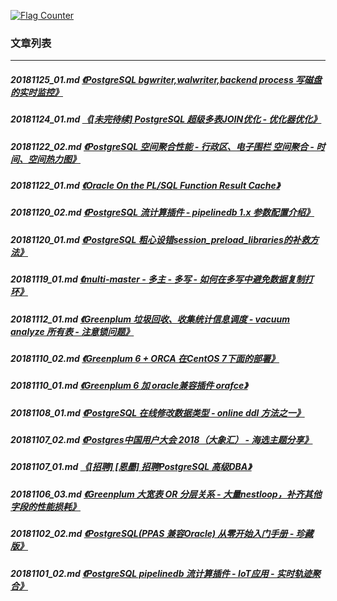<a rel="nofollow" href="http://info.flagcounter.com/h9V1"  ><img src="http://s03.flagcounter.com/count/h9V1/bg_FFFFFF/txt_000000/border_CCCCCC/columns_2/maxflags_12/viewers_0/labels_0/pageviews_0/flags_0/"  alt="Flag Counter"  border="0"  ></a>  
  
### 文章列表  
----  
##### 20181125_01.md   [《PostgreSQL bgwriter,walwriter,backend process 写磁盘的实时监控》](20181125_01.md)  
##### 20181124_01.md   [《[未完待续] PostgreSQL 超级多表JOIN优化 - 优化器优化》](20181124_01.md)  
##### 20181122_02.md   [《PostgreSQL 空间聚合性能 - 行政区、电子围栏 空间聚合 - 时间、空间热力图》](20181122_02.md)  
##### 20181122_01.md   [《Oracle On the PL/SQL Function Result Cache》](20181122_01.md)  
##### 20181120_02.md   [《PostgreSQL 流计算插件 - pipelinedb 1.x 参数配置介绍》](20181120_02.md)  
##### 20181120_01.md   [《PostgreSQL 粗心设错session_preload_libraries的补救方法》](20181120_01.md)  
##### 20181119_01.md   [《multi-master - 多主 - 多写 - 如何在多写中避免数据复制打环》](20181119_01.md)  
##### 20181112_01.md   [《Greenplum 垃圾回收、收集统计信息调度 - vacuum analyze 所有表 - 注意锁问题》](20181112_01.md)  
##### 20181110_02.md   [《Greenplum 6 + ORCA 在CentOS 7下面的部署》](20181110_02.md)  
##### 20181110_01.md   [《Greenplum 6 加 oracle兼容插件 orafce》](20181110_01.md)  
##### 20181108_01.md   [《PostgreSQL 在线修改数据类型 - online ddl 方法之一》](20181108_01.md)  
##### 20181107_02.md   [《Postgres中国用户大会 2018（大象汇） - 海选主题分享》](20181107_02.md)  
##### 20181107_01.md   [《[招聘] [恩墨] 招聘PostgreSQL 高级DBA》](20181107_01.md)  
##### 20181106_03.md   [《Greenplum 大宽表 OR 分层关系 - 大量nestloop，补齐其他字段的性能损耗》](20181106_03.md)  
##### 20181102_02.md   [《PostgreSQL(PPAS 兼容Oracle) 从零开始入门手册 - 珍藏版》](20181102_02.md)  
##### 20181101_02.md   [《PostgreSQL pipelinedb 流计算插件 - IoT应用 - 实时轨迹聚合》](20181101_02.md)  
